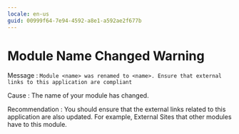 ```yaml
---
locale: en-us
guid: 00999f64-7e94-4592-a8e1-a592ae2f677b
---
```


# Module Name Changed Warning

Message
:   `Module <name> was renamed to <name>. Ensure that external links to this application are compliant`

Cause
:   The name of your module has changed.

Recommendation
:   You should ensure that the external links related to this application are also updated. For example, External Sites that other modules have to this module.
